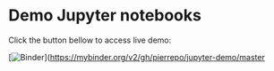 # Demo Jupyter notebooks

Click the button bellow to access live demo:

[![Binder](https://mybinder.org/badge.svg)](https://mybinder.org/v2/gh/pierrepo/jupyter-demo/master


